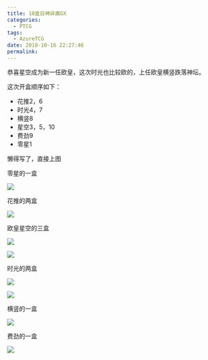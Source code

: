 ```yaml
---
title: 10盒日神异画GX
categories:
  - PTCG
tags:
  - AzureTCG
date: 2018-10-16 22:27:46
permalink: 
---
```

恭喜星空成为新一任欧皇，这次时光也比较欧的，上任欧皇横竖跌落神坛。

<!--more-->

这次开盒顺序如下：
* 花推2，6
* 时光4，7
* 横竖8
* 星空3，5，10
* 费劲9
* 零星1

懒得写了，直接上图

零星的一盒

![](https://raw.githubusercontent.com/oscarcx123/hexo_resource/master/img/ptcg_10_solgaleo_gx_alt_1.jpg)

花推的两盒

![](https://raw.githubusercontent.com/oscarcx123/hexo_resource/master/img/ptcg_10_solgaleo_gx_alt_2.jpg)

欧皇星空的三盒

![](https://raw.githubusercontent.com/oscarcx123/hexo_resource/master/img/ptcg_10_solgaleo_gx_alt_3.jpg)

![](https://raw.githubusercontent.com/oscarcx123/hexo_resource/master/img/ptcg_10_solgaleo_gx_alt_4.jpg)

时光的两盒

![](https://raw.githubusercontent.com/oscarcx123/hexo_resource/master/img/ptcg_10_solgaleo_gx_alt_5.jpg)

![](https://raw.githubusercontent.com/oscarcx123/hexo_resource/master/img/ptcg_10_solgaleo_gx_alt_6.jpg)

横竖的一盒

![](https://raw.githubusercontent.com/oscarcx123/hexo_resource/master/img/ptcg_10_solgaleo_gx_alt_7.jpg)

费劲的一盒

![](https://raw.githubusercontent.com/oscarcx123/hexo_resource/master/img/ptcg_10_solgaleo_gx_alt_8.jpg)